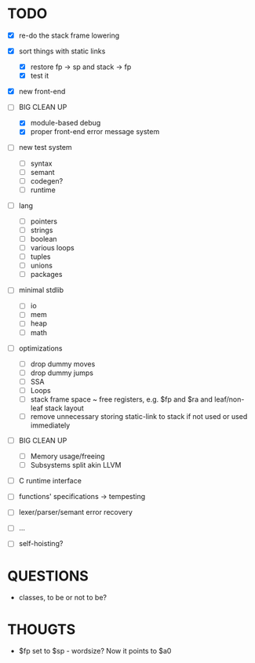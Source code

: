 # TODO
- [x] re-do the stack frame lowering
- [x] sort things with static links
    - [x] restore fp -> sp and stack -> fp
    - [x] test it
- [x] new front-end
- [ ] BIG CLEAN UP
    - [x] module-based debug
    - [x] proper front-end error message system
- [ ] new test system
    - [ ] syntax
    - [ ] semant
    - [ ] codegen?
    - [ ] runtime
- [ ] lang
    - [ ] pointers
    - [ ] strings
    - [ ] boolean
    - [ ] various loops
    - [ ] tuples
    - [ ] unions
    - [ ] packages
- [ ] minimal stdlib
    - [ ] io
    - [ ] mem
    - [ ] heap
    - [ ] math
- [ ] optimizations
    - [ ] drop dummy moves
    - [ ] drop dummy jumps
    - [ ] SSA
    - [ ] Loops
    - [ ] stack frame space ~ free registers, e.g. $fp and $ra and leaf/non-leaf stack layout
    - [ ] remove unnecessary storing static-link to stack if not used or used immediately
- [ ] BIG CLEAN UP
    - [ ] Memory usage/freeing
    - [ ] Subsystems split akin LLVM
- [ ] C runtime interface
- [ ] functions' specifications -> tempesting
- [ ] lexer/parser/semant error recovery

- [ ] ...

- [ ] self-hoisting?

# QUESTIONS
- classes, to be or not to be?

# THOUGTS
- $fp set to $sp - wordsize? Now it points to $a0
